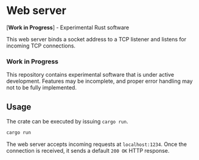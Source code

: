 # Web server

[**Work in Progress**] - Experimental Rust software

This web server binds a socket address to a TCP listener and listens for
incoming TCP connections.

### Work in Progress

This repository contains experimental software that is under active development.
Features may be incomplete, and proper error handling may not to be fully
implemented.

## Usage

The crate can be executed by issuing `cargo run`.
```sh
cargo run
```

The web server accepts incoming requests at `localhost:1234`. Once the
connection is received, it sends a default `200 OK` HTTP response.
